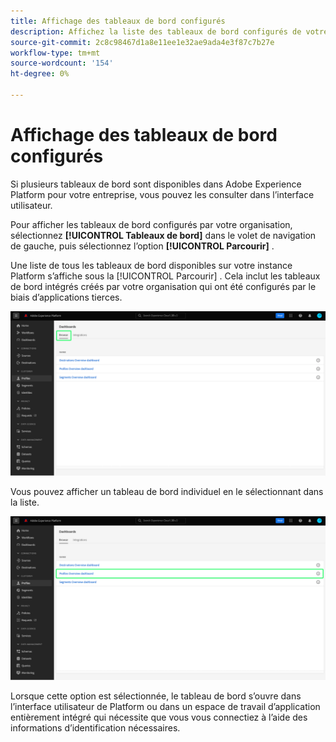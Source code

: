 ```yaml
---
title: Affichage des tableaux de bord configurés
description: Affichez la liste des tableaux de bord configurés de votre entreprise dans l’interface utilisateur de l’Experience Platform.
source-git-commit: 2c8c98467d1a8e11ee1e32ae9ada4e3f87c7b27e
workflow-type: tm+mt
source-wordcount: '154'
ht-degree: 0%

---
```



# Affichage des tableaux de bord configurés

Si plusieurs tableaux de bord sont disponibles dans Adobe Experience Platform pour votre entreprise, vous pouvez les consulter dans l’interface utilisateur.

Pour afficher les tableaux de bord configurés par votre organisation, sélectionnez **[!UICONTROL Tableaux de bord]** dans le volet de navigation de gauche, puis sélectionnez l’option **[!UICONTROL Parcourir]** .

Une liste de tous les tableaux de bord disponibles sur votre instance Platform s’affiche sous la [!UICONTROL Parcourir] . Cela inclut les tableaux de bord intégrés créés par votre organisation qui ont été configurés par le biais d’applications tierces.

![Onglet Parcourir de la section Tableaux de bord de l’interface utilisateur.](./images/inventory/browse-tab.png)

Vous pouvez afficher un tableau de bord individuel en le sélectionnant dans la liste.

![Onglet Parcourir avec le nom d’un tableau de bord en surbrillance.](./images/inventory/dashboard-name.png)

Lorsque cette option est sélectionnée, le tableau de bord s’ouvre dans l’interface utilisateur de Platform ou dans un espace de travail d’application entièrement intégré qui nécessite que vous vous connectiez à l’aide des informations d’identification nécessaires.
